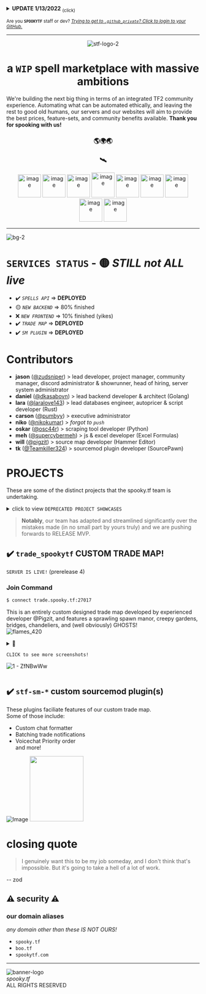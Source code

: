 <details>

> There have been significant delays in the production process due to a fullstack rewrite to switch from a monolithic to a microservices-based paradigm for our backend.   
> I personally apologize for the extra time spent, but I wouldn't have OK'd it if I didn't think it was necessary. We want to have _the best_ backend of a Steam bot service -- which of course we won't, but that's my level of aspiration / delusion -- and I'm willing to sacrifice more time before launching MVP in favor of a more scalable backend. I hope you understand.   
> -- [@zod](https://github.com/zudsniper/)

<summary>
<b>UPDATE 1/13/2022</b> <sub>(click)</sub> 

</summary>

</details>

<sub>Are you **`SPOOKYTF`** staff or dev? <a href="https://github.com/login/" ><i>Trying to get to <code>.github_private</code>? Click to login to your GitHub.</i></a></sub>

---

<div align=center>

![stf-logo-2](https://user-images.githubusercontent.com/16076573/192679367-16486f47-8f2f-4108-a643-1b2aab1de7b8.png)
# a `WIP` spell marketplace with massive ambitions

</div>

We're building the next big thing in terms of an integrated TF2 community experience. Automating what can be automated ethically, and leaving the rest to good old humans, our servers and our websites will aim to provide the best prices, feature-sets, and community benefits available. **Thank you for spooking with us!**

<div align="center">

### 🌎🌍🌏
### 🛰️

<img src="https://user-images.githubusercontent.com/16076573/214757487-be3ba57f-35dd-4882-b35f-ee7379e5f83d.png" alt="image" style="max-width: 100%;" width=60> <img src="https://user-images.githubusercontent.com/16076573/207874445-55014680-fc37-46bf-bcfd-ba74435a2c13.png" alt="image" style="max-width: 100%;" width=60> <img src="https://user-images.githubusercontent.com/16076573/214757812-dfff3f81-5b1e-4f19-b33a-03177ca3c06a.png" alt="image" style="max-width: 100%;" width=60> <img src="https://user-images.githubusercontent.com/16076573/214757664-0a08e237-9ef6-41b3-939d-120b5f089fb1.png" alt="image" style="max-width: 100%;" width=60 height=65> <img src="https://user-images.githubusercontent.com/16076573/207875248-3274ef79-03b4-4ef3-9b10-a95385925f8a.png" alt="image" style="max-width: 100%;" width=60> <img src="https://user-images.githubusercontent.com/16076573/207874380-646dc74a-a92b-467f-a90e-cbe910dfcf23.png" alt="image" style="max-width: 100%;" width=60> <img src="https://user-images.githubusercontent.com/16076573/214757284-0b8fe109-18cf-4a18-9ded-a86328efd5b4.png" alt="image" style="max-width: 100%;" width=60> <img src="https://user-images.githubusercontent.com/16076573/207875665-935f4f23-0912-4189-b2d2-72590f73c2e2.png" alt="image" style="max-width: 100%;" width=60> <img src="https://user-images.githubusercontent.com/16076573/207875524-6b9a015c-a9f4-4698-ac5d-bbf8fc5a57c1.png" alt="image" style="max-width: 100%;" width=60>  
</div>

<hr>

![bg-2](https://user-images.githubusercontent.com/16076573/212541078-d9114c49-9638-4565-bbe2-8ad7ecaf1dc3.png)

# `SERVICES STATUS` - 🟡 *STILL not ALL live*
- ✔️ *`SPELLS API`* => **DEPLOYED**
- 🟡 *`NEW BACKEND`* => 80% finished
- ❌ *`NEW FRONTEND`* => 10% finished (yikes)
- ✔️ *`TRADE MAP`* => **DEPLOYED**
- ✔️ *`SM PLUGIN`* => **DEPLOYED**

# Contributors
- **jason** ([@zudsniper](https://github.com/zudsniper)) > lead developer, project manager, community manager, discord administrator & showrunner, head of hiring, server system administrator 
- **daniel** ([@dkasabovn](https://github.com/dkasabovn)) > lead backend developer & architect (Golang)
- **lara** ([@laralove143](https://github.com/laralove143)) > lead databases engineer, autopricer & script developer (Rust)
- **carson** ([@pumbyy](https://github.com/pumbyy)) > executive administrator
- **niko** ([@nikokumar](https://github.com/nikokumar)) > _forgot to `push`_
- **oskar** ([@osc44r](https://github.com/osc44r)) > scraping tool developer (Python)  
- **meh** ([@supercybermeh](https://github.com/supercybermeh)) > js & excel developer (Excel Formulas)
- **will** ([@pigzit](https://github.com/pigzit)) > source map developer (Hammer Editor)
- **tk** ([@Teamkiller324](https://github.com/Teamkiller324)) > sourcemod plugin developer (SourcePawn)

# PROJECTS
These are some of the distinct projects that the spooky.tf team is undertaking.

<details>  
<summary> click to view <code>DEPRECATED PROJECT SHOWCASES</code>

</summary>

## [`spooky.tf`](https://github.com/spookytf/spookytf)  
This will be our main focus for the foreseeable future of the project. We plan to bring reasonable buy & sell prices even when examined thoroughly by the most seasoned of traders, all without sacrificing any user experience. (Any one should be able to use it!)  

> prerelease landing page  

![prerelease landing page](https://user-images.githubusercontent.com/16076573/192677278-36e62942-3f45-453d-bbbe-08922f072100.png)  
> prerelease tradeoffer account create page  

![prerelease tradeoffer account create page](https://user-images.githubusercontent.com/16076573/192677067-ce33dd96-0f19-4cff-bd97-10a129d3a640.png)


## [`stf-discord-bot`](https://github.com/spookytf/stf-discord-bot)  
The discord bot is simply an integration that will add some additional functionality to our [home discord server](https://spooky.tf/discord/), as well some other features yet to be announced.  

> discord bot's profile (offline)

![discord bot image](https://user-images.githubusercontent.com/16076573/192677858-d92f6aa8-4783-4943-ba52-037bc12bd802.png)

</details>  

> **Notably**, our team has adapted and streamlined significantly over the mistakes made (in no small part by yours truly) and we are pushing forwards to RELEASE MVP. 

## ✔️ `trade_spookytf` CUSTOM TRADE MAP!  
`SERVER IS LIVE!` (prerelease 4)  

### **Join Command**
```sh
$ connect trade.spooky.tf:27017
```  
This is an entirely custom designed trade map developed by experienced developer @Pigzit, and features a sprawling spawn manor, creepy gardens, bridges, chandeliers, and (well obviously) GHOSTS!  
![flames_420](https://user-images.githubusercontent.com/16076573/212541357-651d1cd2-35e7-4a47-b1ca-aad0d8378706.png)

<details>
<summary> 👻

`CLICK to see more screenshots!`  

![1 - ZfNBwWw](https://user-images.githubusercontent.com/16076573/195037247-bbc3e091-b1df-43d3-ad82-299c0702d03b.jpg)
</summary>

> hammer very early prerelease

![mappreview](https://user-images.githubusercontent.com/16076573/192679269-debc57d5-e92b-4900-848f-ab1ccbcd0c60.png)

> looking at the edge of the spooky 'garden' area  

![4 - UQ5Mwrh](https://user-images.githubusercontent.com/16076573/195036141-de17e789-384d-4ae7-85f8-2e53ef76c160.jpg)

> scary looking bridge!  

![3 - tybHQFC](https://user-images.githubusercontent.com/16076573/195036680-0e4a3269-7a4b-4f22-a50e-fde0a7da8fb3.jpg)

> example of indoors environment for the manor  

![6 - l89JXb7](https://user-images.githubusercontent.com/16076573/195036365-cb0b036a-b108-47be-b838-a8fd7d6d40d0.jpg)

</details>

## ✔️ `stf-sm-*` custom sourcemod plugin(s)
These plugins faciliate features of our custom trade map.  
Some of those include:
- Custom chat formatter
- Batching trade notifications
- Voicechat Priority order  
and more!

![Image](https://user-images.githubusercontent.com/16076573/192127576-6b2f53c8-ca1f-4a4c-9159-6003e1c73df9.png)
<img src=https://user-images.githubusercontent.com/16076573/195009007-a2fb22f9-ace5-441e-92a4-57b636183594.png width=140 height=170 >

# closing quote

> I genuinely want this to be my job someday, and I don't think that's impossible. But it's going to take a hell of a lot of work. 
  
 -- zod

## ⚠️ security ⚠️
### our domain aliases
_any domain other than these IS NOT OURS!_  
- `spooky.tf` 
- `boo.tf`
- `spookytf.com`

---

![banner-logo](https://user-images.githubusercontent.com/16076573/192673098-48467c36-2d96-43ca-bc02-5ec993989ceb.gif)  
<i>spooky.tf</i><br>
<span>ALL RIGHTS RESERVED</span>
